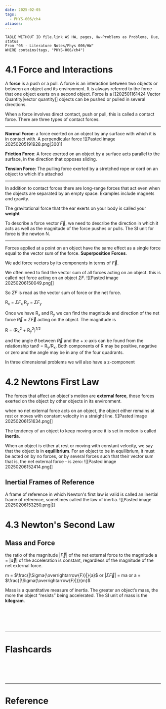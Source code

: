 ```yaml
---
date: 2025-02-05
tags:
  - PHYS-006/ch4
aliases:
---
```


```dataview
TABLE WITHOUT ID file.link AS HW, pages, Hw-Problems as Problems, Due, status
From "05 - Literature Notes/Phys 006/HW"
WHERE contains(tags, "PHYS-006/ch4")
```
# 4.1 Force and Interactions
A **force** is a push or a pull. A force is an interaction between two objects or between an object and its environment. It is always referred to the force that one object exerts on a second object. Force is a [[202501161424 Vector Quantity|vector quantity]] objects can be pushed or pulled in several directions.

When a force involves direct contact, push or pull, this is called a  contact force. There are three types of contact forces.

---
**Normal Force**: a force exerted on an object by any surface with which it is in contact with. A perpendicular force
![[Pasted image 20250205191928.png|300]]

**Friction Force**: A force exerted on an object by a surface acts parallel to the surface, in the direction that opposes sliding.

**Tension Force**: The pulling force exerted by a stretched rope or cord on an object to which it's attached

---
In addition  to contact forces there are long-range forces that act even when the objects are separated by an empty space. Examples include magnets and gravity.

The gravitational force that the ear exerts on your body is called your **weight**

To describe a force vector $\overrightarrow{F}$, we need to describe the direction in which it acts as well as the magnitude of the force pushes or pulls. The SI unit for force is the newton N.

---
Forces applied at a point on an object have the same effect as a single force equal to the vector sum of the force. **Superposition Forces**. 

We add force vectors by its components in terms of $\overrightarrow{F}$.

We often need to find the vector sum of all forces acting on an object. this is called net force acting on an object $\Sigma{F}$.
![[Pasted image 20250206150049.png]]

So $\Sigma{F}$ is read as the vector sum of force or the net force.

R<sub>x</sub> = $\Sigma{F}$<sub>x</sub>   R<sub>y</sub> = $\Sigma{F}$<sub>y</sub> 

Once we have R<sub>x</sub> and R<sub>y</sub> we can find the magnitude and direction of the net force $\overrightarrow{R}$ = $\Sigma$$\overrightarrow{F}$ acting on the object. The magnitude is

R = (R<sub>x</sub><sup>2</sup> + R<sub>y</sub><sup>2</sup>)<sup>1/2</sup>

and the angle $\theta$ between $\overrightarrow{R}$ and the + x-axis can be found from the relationship tan$\theta$ = R<sub>y</sub>/R<sub>x</sub>. Both components of R may be positive, negative or zero and the angle may be in any of the four quadrants.

In three dimensional problems we will also have a z-component

# 4.2 Newtons First Law
The forces that affect an object's motion are **external force**, those forces exerted on the object by other objects in its environment.

when no net external force acts on an object, the object either remains at rest or moves with constant velocity in a straight line.
![[Pasted image 20250206151634.png]]

The tendency of an object to keep moving once it is set in motion is called **inertia**. 

When an object is either at rest or moving with constant velocity, we say that the object is in **equilibrium**. For an object to be in equilibrium, it must be acted on by no forces, or by several forces such that their vector sum that is, the net external force - is zero:
![[Pasted image 20250206152414.png]]

## Inertial Frames of Reference
A frame of reference in which Newton's first law is valid is called an inertial frame of reference, sometimes called the law of inertia. 
![[Pasted image 20250206153250.png|]]

# 4.3 Newton's Second Law
## Mass and Force
the ratio of the magnitude |$\overrightarrow{F}$| of the net external force to the magnitude a = |$\overrightarrow{a}$| of the acceleration is constant, regardless of the magnitude of the net external force.

m = $\frac{|\Sigma{\overrightarrow{F}}|}{a}$  or  |$\Sigma{\overrightarrow{F}}$| = ma  or  a = $\frac{|\Sigma{\overrightarrow{F}|}}{m}$

Mass is a quantitative measure of inertia. The greater an object’s mass, the more the object “resists” being accelerated. The SI unit of mass is the **kilogram**. 

# ‌
---
# Flashcards


# ‌
---
# Reference
